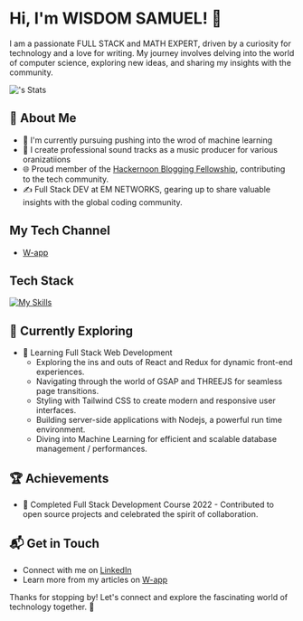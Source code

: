 # Hi, I'm WISDOM SAMUEL! 👋

I am a passionate FULL STACK and MATH EXPERT, driven by a curiosity for technology and a love for writing. My journey involves delving into the world of computer science, exploring new ideas, and sharing my insights with the community.

![<username>'s Stats](https://github-readme-stats.vercel.app/api?username=Wisdom-Samuel7&theme=vue-dark&show_icons=true&hide_border=true&count_private=true)

## 🚀 About Me

- 🔭 I'm currently pursuing pushing into the wrod of machine learning
- 📝 I create professional sound tracks as a music producer for various oranizatiions
- 🌐 Proud member of the [Hackernoon Blogging Fellowship](https://hackernoon.com/), contributing to the tech community.
- ✍️ Full Stack DEV at EM NETWORKS, gearing up to share valuable insights with the global coding community.

## My Tech Channel 
- [W-app](https://whatsapp.com/channel/0029Vag7E9y1SWsyzPBZAo1K)


## Tech Stack
[![My Skills](https://skillicons.dev/icons?i=js,html,css,nodejs,golang,python,mongodb,expressjs,react,materialui,redux,threejs,vite,tailwind,tensorflow)](https://skillicons.dev)

## 🌱 Currently Exploring

- 🚀 Learning Full Stack Web Development
  - Exploring the ins and outs of React and Redux for dynamic front-end experiences.
  - Navigating through the world of GSAP and THREEJS for seamless page transitions.
  - Styling with Tailwind CSS to create modern and responsive user interfaces.
  - Building server-side applications with Nodejs, a powerful run time environment.
  - Diving into Machine Learning for efficient and scalable database management / performances.
    
 ## 🏆 Achievements

- 🌟 Completed Full Stack Development Course 2022 - Contributed to open source projects and celebrated the spirit of collaboration.


## 📬 Get in Touch

- Connect with me on [LinkedIn]([https://twitter.com/introvertedbot](https://www.linkedin.com/in/knowurcraft-wisdom-samuel-775832239?utm_source=share&utm_campaign=share_via&utm_content=profile&utm_medium=android_app))
- Learn more from my articles on [W-app](https://whatsapp.com/channel/0029Vag7E9y1SWsyzPBZAo1K)

Thanks for stopping by! Let's connect and explore the fascinating world of technology together. 🚀



<!--

Here are some ideas to get you started:

- 🔭 I’m currently working on ...
- 🌱 I’m currently learning ... Machine Learning / DEVOPS
- 👯 I’m looking to collaborate on ...
- 🤔 I’m looking for help with ... R AND PYTHON in Machine Learning implementation
- 💬 Ask me about ... MERN STACK 
- 📫 How to reach me: ... knowurcrafts@gmail.com
- 😄 Pronouns: ... HE 
- ⚡ Fun fact: ... 
 1. 🛠️ Full Stack Origin: The term "full stack" came from describing layers of technology like a tech sandwich.
 2. The more you earn , the more you earn  
 3.🌲 "Tree" in Git: Git uses "trees" to organize files and directories—it's not just a forest of commits!
 4. 🐍 Python Easter Egg: Typing import this in Python reveals “The Zen of Python,” 19 guiding principles for writing Pythonic code.
 5. 🚦 First Browser: The world’s first web browser was called WorldWideWeb, but it was later renamed Nexus to avoid confusion.
 6. 🎨 CSS Fun: The color “rebeccapurple” in CSS honors Rebecca Meyer, the late daughter of CSS guru Eric Meyer.
 7. 🔤 HTML Trivia: HTML stands for HyperText Markup Language, but there’s no “coding” involved—it's just markup.
 8. 🤖 Backend Trivia: Python, a backend favorite, gets its name from Monty Python, not the snake.
-->
